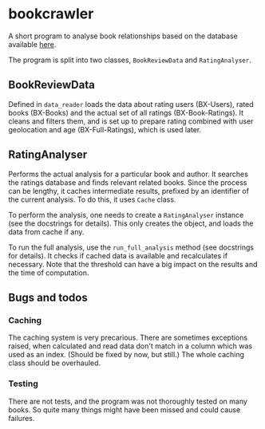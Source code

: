 # bookcrawler

A short program to analyse book relationships based on the database available 
[here](http://www2.informatik.uni-freiburg.de/~cziegler/BX/).

The program is split into two classes, `BookReviewData` and `RatingAnalyser`.

## BookReviewData

Defined in `data_reader` loads the data about rating users (BX-Users), rated books (BX-Books) and the 
actual set of all ratings (BX-Book-Ratings). It cleans and filters them, and is set up to prepare rating combined
with user geolocation and age (BX-Full-Ratings), which is used later.

## RatingAnalyser

Performs the actual analysis for a particular book and author. It searches the ratings database and finds relevant 
related books. Since the process can be lengthy, it caches intermediate results, prefixed by an identifier of the current 
analysis. To do this, it uses `Cache` class.

To perform the analysis, one needs to create a `RatingAnalyser` instance (see the docstrings for details). This only 
creates the object, and loads the data from cache if any.

To run the full analysis, use the `run_full_analysis` method (see docstrings for details). It checks if cached data is 
available and recalculates if necessary. Note that the threshold can have a big impact on the results and the time of 
computation.

## Bugs and todos

### Caching

The caching system is very precarious. There are sometimes exceptions raised, when calculated and read data don't match
in a column which was used as an index. (Should be fixed by now, but still.) The whole caching class should be overhauled.

### Testing

There are not tests, and the program was not thoroughly tested on many books. So quite many things might have 
been missed and could cause failures.

